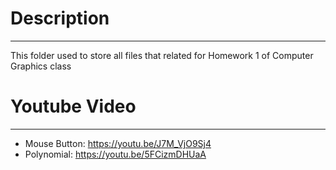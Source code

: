 # Description
---
This folder used to store all files that related for Homework 1 of Computer Graphics class

# Youtube Video
---
- Mouse Button: https://youtu.be/J7M_VjO9Sj4
- Polynomial: https://youtu.be/5FCizmDHUaA
